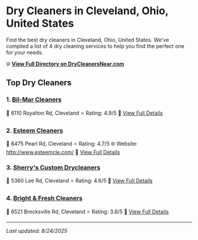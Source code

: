 # Dry Cleaners in Cleveland, Ohio, United States

Find the best dry cleaners in Cleveland, Ohio, United States. We've compiled a list of 4 dry cleaning services to help you find the perfect one for your needs.

🌐 **[View Full Directory on DryCleanersNear.com](https://drycleanersnear.com/city/US/Ohio/Cleveland)**

## Top Dry Cleaners

### 1. [Bil-Mar Cleaners](https://drycleanersnear.com/dryCleaner/6875b6799b5c02c2ea277f90/bil-mar-cleaners)
📍 6110 Royalton Rd, Cleveland
⭐ Rating: 4.9/5
🔗 [View Full Details](https://drycleanersnear.com/dryCleaner/6875b6799b5c02c2ea277f90/bil-mar-cleaners)

### 2. [Esteem Cleaners](https://drycleanersnear.com/dryCleaner/6875b6389b5c02c2ea277d10/esteem-cleaners)
📍 6475 Pearl Rd, Cleveland
⭐ Rating: 4.7/5
🌐 Website: http://www.esteemcle.com/
🔗 [View Full Details](https://drycleanersnear.com/dryCleaner/6875b6389b5c02c2ea277d10/esteem-cleaners)

### 3. [Sherry's Custom Drycleaners](https://drycleanersnear.com/dryCleaner/6875b69a9b5c02c2ea278086/sherry-s-custom-drycleaners)
📍 5360 Lee Rd, Cleveland
⭐ Rating: 4.6/5
🔗 [View Full Details](https://drycleanersnear.com/dryCleaner/6875b69a9b5c02c2ea278086/sherry-s-custom-drycleaners)

### 4. [Bright & Fresh Cleaners](https://drycleanersnear.com/dryCleaner/6875b65e9b5c02c2ea277eb6/bright-fresh-cleaners)
📍 6521 Brecksville Rd, Cleveland
⭐ Rating: 3.8/5
🔗 [View Full Details](https://drycleanersnear.com/dryCleaner/6875b65e9b5c02c2ea277eb6/bright-fresh-cleaners)


---

*Last updated: 8/24/2025*
